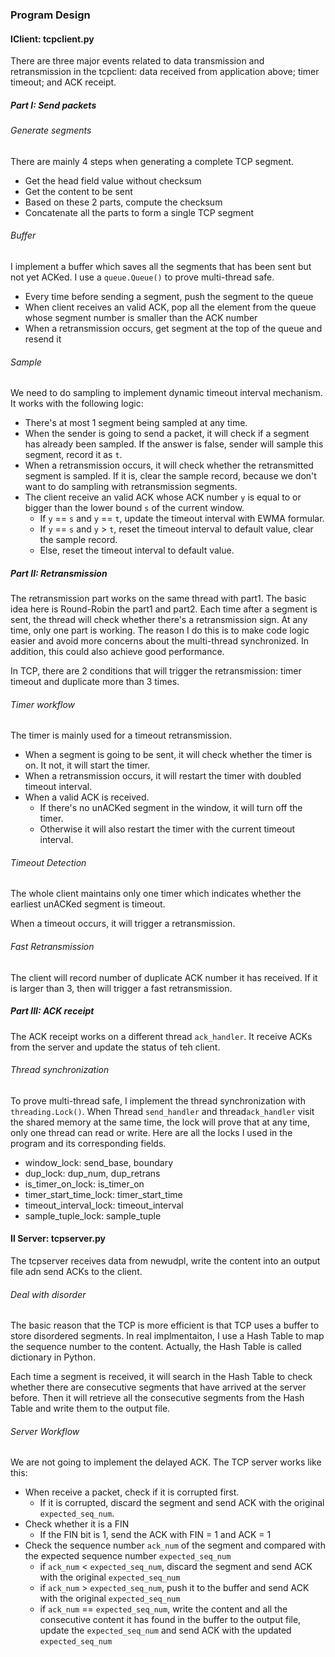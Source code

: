 ### Program Design

#### ⅠClient: tcpclient.py

There are three major events related to data transmission and retransmission in the tcpclient: data received from application above; timer timeout; and ACK receipt.

##### Part I: Send packets

###### Generate segments

There are mainly 4 steps when generating a complete TCP segment.

- Get the head field value without checksum
- Get the content to be sent
- Based on these 2 parts, compute the checksum
- Concatenate all the parts to form a single TCP segment

###### Buffer

I implement a buffer which saves all the segments that has been sent but not yet ACKed. I use a `queue.Queue()` to prove multi-thread safe.

- Every time before sending a segment, push the segment to the queue
- When client receives an valid ACK, pop all the element from the queue whose segment number is smaller than the ACK number
- When a retransmission occurs, get segment at the top of the queue and resend it

###### Sample 

We need to do sampling to implement dynamic timeout interval mechanism. It works with the following logic:

- There's at most 1 segment being sampled at any time. 
- When the sender is going to send a packet, it will check if a segment has already been sampled. If the answer is false, sender will sample this segment, record it as `t`.
- When a retransmission occurs, it will check whether the retransmitted segment is sampled. If it is, clear the sample record, because we don't want to do sampling with retransmission segments. 
- The client receive an valid ACK whose ACK number `y` is equal to or bigger than the lower bound `s` of the current window. 
  - If `y` == `s` and `y` == `t`, update the timeout interval with EWMA formular.
  - If `y` == `s` and `y` > `t`, reset the timeout interval to default value, clear the sample record.
  - Else, reset the timeout interval to default value.

##### Part II: Retransmission

The retransmission part works on the same thread with part1. The basic idea here is Round-Robin the part1 and part2. Each time after a segment is sent, the thread will check whether there's a retransmission sign. At any time, only one part is working. The reason I do this is to make code logic easier and avoid more concerns about the multi-thread synchronized. In addition, this could  also achieve good performance. 

In TCP, there are 2 conditions that will trigger the retransmission: timer timeout and duplicate more than 3 times.

###### Timer workflow

The timer is mainly used for a timeout retransmission.

- When a segment is going to be sent, it will check whether the timer is on. It not, it will start the timer.
- When a retransmission occurs, it will restart the timer with doubled timeout interval.
- When a valid ACK is received. 
  - If there's no unACKed segment in the window, it will turn off the timer.
  - Otherwise it will also restart the timer with the current timeout interval. 

###### Timeout Detection

The whole client maintains only one timer which indicates whether the earliest unACKed segment is timeout. 

When a timeout occurs, it will trigger a retransmission.

###### Fast Retransmission

The client will record number of duplicate ACK number it has received. If it is larger than 3, then will trigger a fast retransmission.

##### Part III: ACK receipt

The ACK receipt works on a different thread `ack_handler`. It receive ACKs from the server and update the status of teh client.

###### Thread synchronization

To prove multi-thread safe, I implement the thread synchronization with `threading.Lock()`. When Thread `send_handler` and thread`ack_handler` visit the shared memory at the same time, the lock will prove that at any time, only one thread can read or write. Here are all the locks I used in the program and its corresponding fields.

- window_lock: send_base, boundary 
- dup_lock: dup_num, dup_retrans
- is_timer_on_lock: is_timer_on
- timer_start_time_lock: timer_start_time
- timeout_interval_lock: timeout_interval
- sample_tuple_lock: sample_tuple

#### Ⅱ Server: tcpserver.py

The tcpserver receives data from newudpl, write the content into an output file adn send ACKs to the client. 

###### Deal with disorder

The basic reason that the TCP is more efficient is that TCP uses a buffer to store disordered segments. In real implmentaiton, I use a Hash Table to map the sequence number to the content. Actually, the Hash Table is called dictionary in Python.

Each time a segment is received, it will search in the Hash Table to check whether there are consecutive segments that have arrived at the server before. Then it will retrieve all the consecutive segments from the Hash Table and write them to the output file. 

###### Server Workflow

We are not going to implement the delayed ACK. The TCP server works like this:

- When receive a packet, check if it is corrupted first. 
  - If it is corrupted, discard the segment and send ACK with the original `expected_seq_num`.
- Check whether it is a FIN
  - If the FIN bit is 1, send the ACK with FIN = 1 and ACK = 1
- Check the sequence number `ack_num` of the segment and compared with the expected sequence number `expected_seq_num`
  - if `ack_num` < `expected_seq_num`, discard the segment and send ACK with the original `expected_seq_num`
  - if `ack_num` > `expected_seq_num`, push it to the buffer and send ACK with the original  `expected_seq_num`
  - if `ack_num` == `expected_seq_num`, write the content and all the consecutive content it has found in the buffer to the output file, update the `expected_seq_num` and send ACK with the updated `expected_seq_num`

